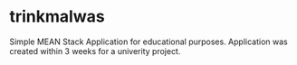 # trinkmalwas

Simple MEAN Stack Application for educational purposes.
Application was created within 3 weeks for a univerity project.
